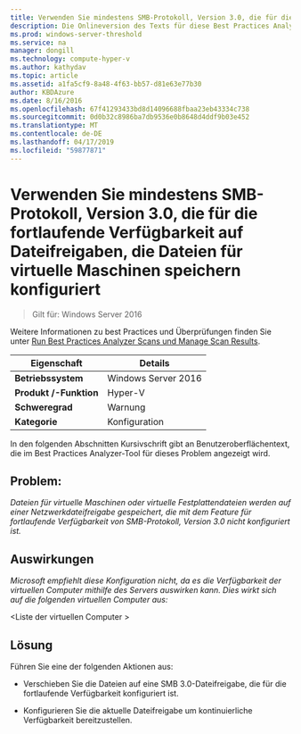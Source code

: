 ```yaml
---
title: Verwenden Sie mindestens SMB-Protokoll, Version 3.0, die für die fortlaufende Verfügbarkeit auf Dateifreigaben, die Dateien für virtuelle Maschinen speichern konfiguriert
description: Die Onlineversion des Texts für diese Best Practices Analyzer-Regel.
ms.prod: windows-server-threshold
ms.service: na
manager: dongill
ms.technology: compute-hyper-v
ms.author: kathydav
ms.topic: article
ms.assetid: a1fa5cf9-8a48-4f63-bb57-d81e63e77b30
author: KBDAzure
ms.date: 8/16/2016
ms.openlocfilehash: 67f41293433bd8d14096688fbaa23eb43334c738
ms.sourcegitcommit: 0d0b32c8986ba7db9536e0b8648d4ddf9b03e452
ms.translationtype: MT
ms.contentlocale: de-DE
ms.lasthandoff: 04/17/2019
ms.locfileid: "59877871"
---
```

# <a name="use-at-least-smb-protocol-version-30-configured-for-continuous-availability-on-file-shares-that-store-files-for-virtual-machines"></a>Verwenden Sie mindestens SMB-Protokoll, Version 3.0, die für die fortlaufende Verfügbarkeit auf Dateifreigaben, die Dateien für virtuelle Maschinen speichern konfiguriert

>Gilt für: Windows Server 2016

Weitere Informationen zu best Practices und Überprüfungen finden Sie unter [Run Best Practices Analyzer Scans und Manage Scan Results](https://go.microsoft.com/fwlink/p/?LinkID=223177).  
  
|Eigenschaft|Details|  
|-|-|  
|**Betriebssystem**|Windows Server 2016|  
|**Produkt /-Funktion**|Hyper-V|  
|**Schweregrad**|Warnung|  
|**Kategorie**|Konfiguration|  
  
In den folgenden Abschnitten Kursivschrift gibt an Benutzeroberflächentext, die im Best Practices Analyzer-Tool für dieses Problem angezeigt wird.  
  
## <a name="issue"></a>**Problem:**  
*Dateien für virtuelle Maschinen oder virtuelle Festplattendateien werden auf einer Netzwerkdateifreigabe gespeichert, die mit dem Feature für fortlaufende Verfügbarkeit von SMB-Protokoll, Version 3.0 nicht konfiguriert ist.*  
  
## <a name="impact"></a>**Auswirkungen**  
*Microsoft empfiehlt diese Konfiguration nicht, da es die Verfügbarkeit der virtuellen Computer mithilfe des Servers auswirken kann. Dies wirkt sich auf die folgenden virtuellen Computer aus:*  
  
\<Liste der virtuellen Computer >  
  
## <a name="resolution"></a>**Lösung**  
Führen Sie eine der folgenden Aktionen aus:  
  
-   Verschieben Sie die Dateien auf eine SMB 3.0-Dateifreigabe, die für die fortlaufende Verfügbarkeit konfiguriert ist.  
  
-   Konfigurieren Sie die aktuelle Dateifreigabe um kontinuierliche Verfügbarkeit bereitzustellen.  
  


